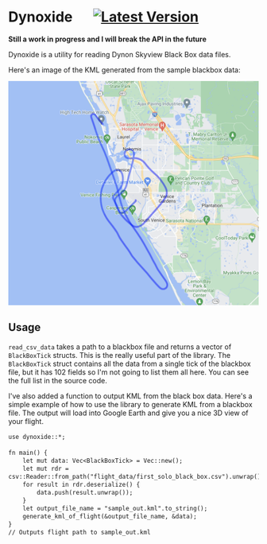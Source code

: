 # Dynoxide &emsp; [![Latest Version]][crates.io]

[Latest Version]: https://img.shields.io/crates/v/dynoxide.svg
[crates.io]: https://crates.io/crates/dynoxide

**Still a work in progress and I will break the API in the future**

Dynoxide is a utility for reading Dynon Skyview Black Box data files.

Here's an image of the KML generated from the sample blackbox data:

![KML](sample_out_visualized.png)

## Usage

`read_csv_data` takes a path to a blackbox file and returns a vector of `BlackBoxTick` structs. This is the really useful part of the library. The `BlackBoxTick` struct contains all the data from a single tick of the blackbox file, but it has 102 fields so I'm not going to list them all here. You can see the full list in the source code.


I've also added a function to output KML from the black box data. Here's a simple example of how to use the library to generate KML from a blackbox file. The output will load into Google Earth and give you a nice 3D view of your flight.

```
use dynoxide::*;

fn main() {
    let mut data: Vec<BlackBoxTick> = Vec::new();
    let mut rdr = csv::Reader::from_path("flight_data/first_solo_black_box.csv").unwrap();
    for result in rdr.deserialize() {
        data.push(result.unwrap());
    }
    let output_file_name = "sample_out.kml".to_string();
    generate_kml_of_flight(&output_file_name, &data);
}
// Outputs flight path to sample_out.kml
```
